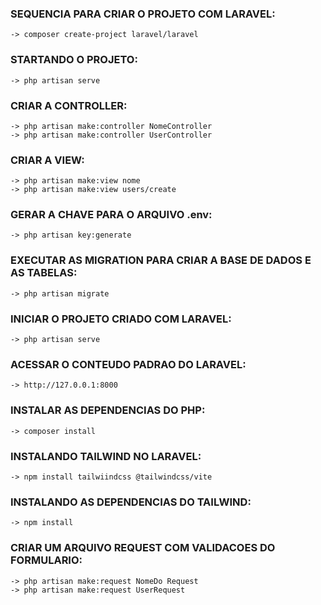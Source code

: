 ### SEQUENCIA PARA CRIAR O PROJETO COM LARAVEL:
	-> composer create-project laravel/laravel

### STARTANDO O PROJETO:
	-> php artisan serve

### CRIAR A CONTROLLER:
	-> php artisan make:controller NomeController
	-> php artisan make:controller UserController

### CRIAR A VIEW:
	-> php artisan make:view nome
	-> php artisan make:view users/create

### GERAR A CHAVE PARA O ARQUIVO .env:
	-> php artisan key:generate

### EXECUTAR AS MIGRATION PARA CRIAR A BASE DE DADOS E AS TABELAS:
	-> php artisan migrate

### INICIAR O PROJETO CRIADO COM LARAVEL:
	-> php artisan serve

### ACESSAR O CONTEUDO PADRAO DO LARAVEL:
	-> http://127.0.0.1:8000

### INSTALAR AS DEPENDENCIAS DO PHP:
	-> composer install

### INSTALANDO TAILWIND NO LARAVEL:
	-> npm install tailwiindcss @tailwindcss/vite

### INSTALANDO AS DEPENDENCIAS DO TAILWIND:
	-> npm install

### CRIAR UM ARQUIVO REQUEST COM VALIDACOES DO FORMULARIO:
	-> php artisan make:request NomeDo Request
	-> php artisan make:request UserRequest


